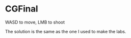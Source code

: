 # CGFinal
WASD to move, LMB to shoot

The solution is the same as the one I used to make the labs. 
